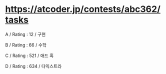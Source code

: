 # https://atcoder.jp/contests/abc362/tasks

A / Rating : 12 / 구현

B / Rating : 66 / 수학

C / Rating : 521 / 애드 혹

D / Rating : 634 / 다익스트라
